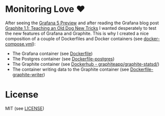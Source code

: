 # Monitoring Love :heart:

After seeing the [Grafana 5 Preview](https://www.youtube.com/watch?v=BC_YRNpqj5k) and after reading the Grafana blog post [Graphite 1.1: Teaching an Old Dog New Tricks](https://grafana.com/blog/2018/01/11/graphite-1.1-teaching-an-old-dog-new-tricks/?utm_source=blog&utm_campaign=graphite) I wanted desperately to test the new features of Grafana and Graphite. This is why I created a nice composition of a couple of Dockerfiles and Docker containers (see [docker-compose.yml](https://github.com/mahob/monitoringlove/blob/master/docker-compose.yml)):

- The Grafana container (see [Dockerfile](https://github.com/mahob/monitoringlove/blob/master/Dockerfile))
- The Postgres container (see [Dockerfile-postgres](https://github.com/mahob/monitoringlove/blob/master/Dockerfile-postgres))
- The Graphite container (see [Dockerhub - graphiteapp/graphite-statsd/](https://hub.docker.com/r/graphiteapp/graphite-statsd/))
- The container writing data to the Graphite container (see [Dockerfile-graphite-writer](https://github.com/mahob/monitoringlove/blob/master/Dockerfile-graphite-writer))

# License
MIT (see [LICENSE](https://github.com/mahob/monitoringlove/blob/master/LICENSE))
